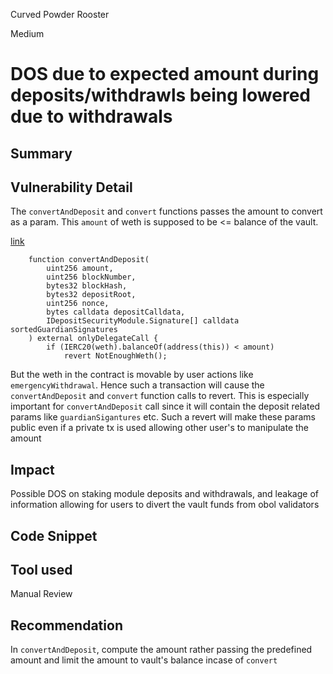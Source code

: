 Curved Powder Rooster

Medium

# DOS due to expected amount during deposits/withdrawls being lowered due to withdrawals

## Summary

## Vulnerability Detail
The `convertAndDeposit` and `convert` functions passes the amount to convert as a param. This `amount` of weth is supposed to be <= balance of the vault.

[link](https://github.com/sherlock-audit/2024-06-mellow/blob/26aa0445ec405a4ad637bddeeedec4efe1eba8d2/mellow-lrt/src/modules/obol/StakingModule.sol#L48-L59)
```solidity
    function convertAndDeposit(
        uint256 amount,
        uint256 blockNumber,
        bytes32 blockHash,
        bytes32 depositRoot,
        uint256 nonce,
        bytes calldata depositCalldata,
        IDepositSecurityModule.Signature[] calldata sortedGuardianSignatures
    ) external onlyDelegateCall {
        if (IERC20(weth).balanceOf(address(this)) < amount)
            revert NotEnoughWeth();

```

But the weth in the contract is movable by user actions like `emergencyWithdrawal`. Hence such a transaction will cause the `convertAndDeposit` and `convert` function calls to revert. This is especially important for `convertAndDeposit` call since it will contain the deposit related params like `guardianSigantures` etc. Such a revert will make these params public even if a private tx is used allowing other user's to manipulate the amount  

## Impact
Possible DOS on staking module deposits and withdrawals, and leakage of information allowing for users to divert the vault funds from obol validators   

## Code Snippet

## Tool used
Manual Review

## Recommendation
In `convertAndDeposit`, compute the amount rather passing the predefined amount and limit the amount to vault's balance incase of `convert`